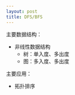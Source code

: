 ```yaml
---
layout: post
title: DFS/BFS
---
```


主要数据结构：

- 非线性数据结构
  - 树：单入度、多出度
  - 图：多入度、多出度

主要应用：

- 拓扑排序



